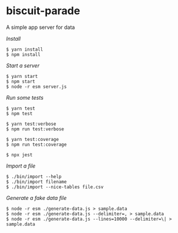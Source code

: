 # biscuit-parade

A simple app server for data

*Install*
```
$ yarn install
$ npm install
```

*Start a server*
```
$ yarn start
$ npm start
$ node -r esm server.js
```

*Run some tests*
```
$ yarn test
$ npm test

$ yarn test:verbose
$ npm run test:verbose

$ yarn test:coverage
$ npm run test:coverage

$ npx jest
```

*Import a file*
```
$ ./bin/import --help
$ ./bin/import filename
$ ./bin/import --nice-tables file.csv
```

*Generate a fake data file*
```
$ node -r esm ./generate-data.js > sample.data
$ node -r esm ./generate-data.js --delimiter=, > sample.data
$ node -r esm ./generate-data.js --lines=10000 --delimiter=\| > sample.data
```
